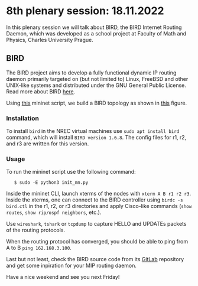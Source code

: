 # 8th plenary session: 18.11.2022 #

In this plenary session we will talk about BIRD, the BIRD Internet Routing Daemon,
which was developed as a school project at Faculty of Math and Physics, Charles
University Prague.

## BIRD ##

The BIRD project aims to develop a fully functional dynamic IP routing daemon
primarily targeted on (but not limited to) Linux, FreeBSD and other UNIX-like
systems and distributed under the GNU General Public License. Read more about
BIRD [here](https://bird.network.cz/).  


Using
[this](https://github.com/kr1stj0n/plenaries-in3230-in4230-h22/blob/main/p8_18-11-2022/init_mn.py)
mininet script, we build a BIRD topology as shown in
[this](https://github.com/kr1stj0n/plenaries-in3230-in4230-h22/blob/main/p8_18-11-2022/bird_topology.pdf)
figure.  

### Installation ###

To install `bird` in the NREC virtual machines use `sudo apt install bird`
command, which will install `BIRD version 1.6.8`. The config files for r1, r2,
and r3 are written for this version.  

### Usage ###

To run the mininet script use the following command:

```
   $ sudo -E python3 init_mn.py
```

Inside the mininet CLI, launch xterms of the nodes with `xterm A B r1 r2 r3`.
Inside the xterms, one can connect to the BIRD controller using `birdc -s
bird.ctl` in the r1, r2, or r3 directories and apply Cisco-like commands (`show
routes`, `show rip/ospf neighbors`, etc.).  

Use `wireshark`, `tshark` or `tcpdump` to capture HELLO and UPDATEs packets of
the routing protocols.  

When the routing protocol has converged, you should be able to ping from A to B
`ping 162.168.3.100`.  

Last but not least, check the BIRD source code from its
[GitLab](https://gitlab.nic.cz/labs/bird) repository and get some inpiration for
your MIP routing daemon.  

Have a nice weekend and see you next Friday!
